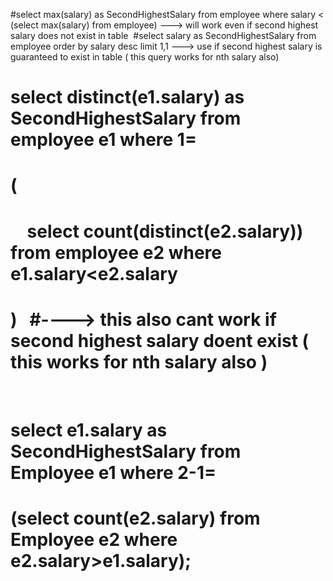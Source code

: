 #select max(salary) as SecondHighestSalary from employee where salary < (select max(salary) from employee)  ---> will work even if second highest salary does not exist in table
​
#select salary as SecondHighestSalary from employee order by salary desc limit 1,1  ---> use if second highest salary is guaranteed to exist in table ( this query works for nth salary also)
​
# select distinct(e1.salary) as SecondHighestSalary from employee e1 where 1=
# (
#     select count(distinct(e2.salary)) from employee e2 where e1.salary<e2.salary
# )   #----> this also cant work if second highest salary doent exist  ( this works for nth salary also )
​
# select e1.salary as SecondHighestSalary from Employee e1 where 2-1=
# (select count(e2.salary) from Employee e2 where e2.salary>e1.salary);